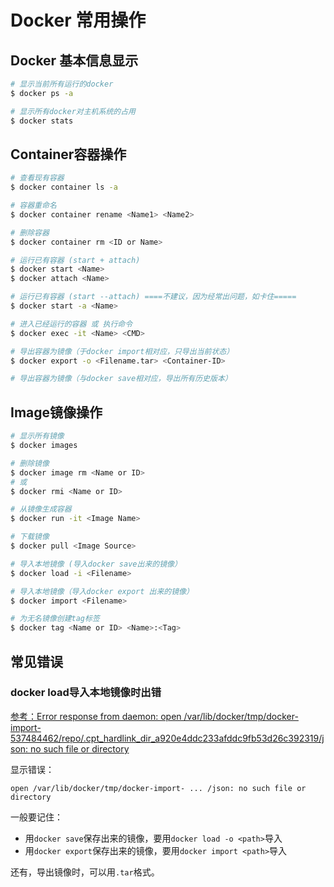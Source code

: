 # Docker 常用操作

## Docker 基本信息显示

```sh
# 显示当前所有运行的docker
$ docker ps -a

# 显示所有docker对主机系统的占用
$ docker stats
```


## Container容器操作

```sh
# 查看现有容器
$ docker container ls -a

# 容器重命名
$ docker container rename <Name1> <Name2>

# 删除容器
$ docker container rm <ID or Name>

# 运行已有容器 (start + attach)
$ docker start <Name>
$ docker attach <Name>

# 运行已有容器 (start --attach) ====不建议，因为经常出问题，如卡住=====
$ docker start -a <Name>

# 进入已经运行的容器 或 执行命令
$ docker exec -it <Name> <CMD>

# 导出容器为镜像（于docker import相对应，只导出当前状态）
$ docker export -o <Filename.tar> <Container-ID>

# 导出容器为镜像（与docker save相对应，导出所有历史版本）
```

## Image镜像操作

```sh
# 显示所有镜像
$ docker images

# 删除镜像
$ docker image rm <Name or ID>
# 或
$ docker rmi <Name or ID>

# 从镜像生成容器
$ docker run -it <Image Name>

# 下载镜像
$ docker pull <Image Source>

# 导入本地镜像 (导入docker save出来的镜像）
$ docker load -i <Filename>

# 导入本地镜像（导入docker export 出来的镜像）
$ docker import <Filename>

# 为无名镜像创建tag标签
$ docker tag <Name or ID> <Name>:<Tag>
```


## 常见错误

### docker load导入本地镜像时出错
[参考：Error response from daemon: open /var/lib/docker/tmp/docker-import-537484462/repo/.cpt_hardlink_dir_a920e4ddc233afddc9fb53d26c392319/json: no such file or directory](https://github.com/moby/moby/issues/19566)

显示错误：
```
open /var/lib/docker/tmp/docker-import- ... /json: no such file or directory
```

一般要记住：
- 用`docker save`保存出来的镜像，要用`docker load -o <path>`导入
- 用`docker export`保存出来的镜像，要用`docker import <path>`导入

还有，导出镜像时，可以用`.tar`格式。